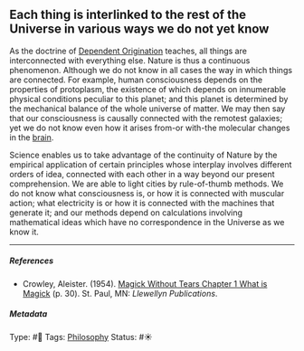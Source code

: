 ## Each thing is interlinked to the rest of the Universe in various ways we do not yet know

As the doctrine of [Dependent Origination](Dependent%20Origination.md) teaches, all things are interconnected with everything else. Nature is thus a continuous phenomenon. Although we do not know in all cases the way in which things are connected. For example, human consciousness depends on the properties of protoplasm, the existence of which depends on innumerable physical conditions peculiar to this planet; and this planet is determined by the mechanical balance of the whole universe of matter. We may then say that our consciousness is causally connected with the remotest galaxies; yet we do not know even how it arises from-or with-the molecular changes in the [brain](Brain.md).

Science enables us to take advantage of the continuity of Nature by the empirical application of certain principles whose interplay involves different orders of idea, connected with each other in a way beyond our present comprehension. We are able to light cities by rule-of-thumb methods. We do not know what consciousness is, or how it is connected with muscular action; what electricity is or how it is connected with the machines that generate it; and our methods depend on calculations involving mathematical ideas which have no correspondence in the Universe as we know it.

---

##### References

* Crowley, Aleister. (1954). [Magick Without Tears Chapter 1 What is Magick](Magick%20Without%20Tears%20Chapter%201%20What%20is%20Magick.md) (p. 30). St. Paul, MN: *Llewellyn Publications*.

##### Metadata

Type: #🔴 
Tags: [Philosophy](Philosophy.md)
Status: #☀️ 
